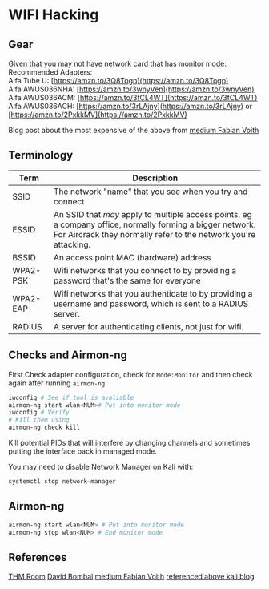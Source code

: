 # WIFI Hacking

## Gear
Given that you may not have network card that has monitor mode:
Recommended Adapters:  
Alfa Tube U: [https://amzn.to/3Q8Togp](https://amzn.to/3Q8Togp)  
Alfa AWUS036NHA: [https://amzn.to/3wnyVen](https://amzn.to/3wnyVen)  
Alfa AWUS036ACM: [https://amzn.to/3fCL4WT](https://amzn.to/3fCL4WT)  
Alfa AWUS036ACH: [https://amzn.to/3rLAjny](https://amzn.to/3rLAjny) or [https://amzn.to/2PxkkMV](https://amzn.to/2PxkkMV)

Blog post about the most expensive of the above from [medium Fabian Voith](https://fabian-voith.de/2020/04/22/get-alfa-awus036ach-usb-nic-running-on-kali-vm-to-attack-wireless-networks/)

## Terminology

Term | Description
--- | ---
SSID | The network "name" that you see when you try and connect
ESSID | An SSID that *may* apply to multiple access points, eg a company office, normally forming a bigger network. For Aircrack they normally refer to the network you're attacking.
BSSID | An access point MAC (hardware) address
WPA2-PSK | Wifi networks that you connect to by providing a password that's the same for everyone
WPA2-EAP | Wifi networks that you authenticate to by providing a username and password, which is sent to a RADIUS server.
RADIUS | A server for authenticating clients, not just for wifi.

## Checks and Airmon-ng

First Check adapter configuration, check for `Mode:Monitor` and then check again after running `airmon-ng`
```bash
iwconfig # See if tool is avaliable
airmon-ng start wlan<NUM># Put into monitor mode
iwconfig # Verify
# Kill them using
airmon-ng check kill
```
Kill potential PIDs that will interfere by changing channels
and sometimes putting the interface back in managed mode.

You may need to disable Network Manager on Kali with:
```bash
systemctl stop network-manager
```

## Airmon-ng

```bash
airmon-ng start wlan<NUM> # Put into monitor mode
airmon-ng stop wlan<NUM> # End monitor mode
```


## References
[THM Room](https://tryhackme.com/room/wifihacking101)
[David Bombal](https://davidbombal.com/hack-wifi-from-1-80/)
[medium Fabian Voith](https://fabian-voith.de/2020/04/22/get-alfa-awus036ach-usb-nic-running-on-kali-vm-to-attack-wireless-networks/)
[referenced above kali blog](https://www.kali.org/blog/kali-linux-2017-1-release/)